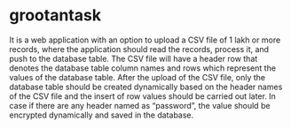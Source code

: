 # grootantask

It is a web application with an option to upload a CSV file of 1 lakh or more records,
where the application should read the records, process it, and push to the database table.
The CSV file will have a header row that denotes the database table column names and rows
which represent the values of the database table.
After the upload of the CSV file, only the database table should be created dynamically
based on the header names of the CSV file and the insert of row values should be carried
out later.
In case if there are any header named as “password”, the value should be encrypted
dynamically and saved in the database.
